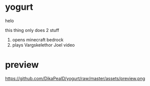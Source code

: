 # yogurt
helo

this thing only does 2 stuff
1. opens minecraft bedrock
2. plays Vargskelethor Joel video


# preview
<img>https://github.com/DikaPeaID/yogurt/raw/master/assets/preview.png
